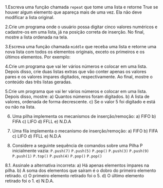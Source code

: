 1.Escreva uma função chamada `repeat` que tome uma lista e retorne True se houver algum elemento que apareça mais de uma vez. Ela não deve modificar a lista original.

2.Crie um programa onde o usuário possa digitar cinco valores numéricos e cadastre-os em uma lista, já na posição correta de inserção. No final, mostre a lista ordenada na tela.

3.Escreva uma função chamada `middle` que receba uma lista e retorne uma nova lista com todos os elementos originais, exceto os primeiros e os últimos elementos. Por exemplo:

4.Crie um programa que vai ler vários números e colocar em uma lista. Depois disso, crie duas listas extras que vão conter apenas os valores pares e os valores ímpares digitados, respectivamente. Ao final, mostre o conteúdo das três listas geradas.

5.Crie um programa que vai ler vários números e colocar em uma lista. Depois disso, mostre: 
    a) Quantos números foram digitados. 
    b) A lista de valores, ordenada de forma decrescente. 
    c) Se o valor 5 foi digitado e está ou não na lista.

6. Uma pilha implementa os mecanismos de inserção/remoção: 
    a) FIFO 
    b) FIFA 
    c) LIFO 
    d) FFLL 
    e) N.D.A 

7. Uma fila implementa o mecanismo de inserção/remoção: 
    a) FIFO 
    b) FIFA 
    c) LIFO 
    d) FFLL 
    e) N.D.A 

8. Considere a seguinte sequência de comandos sobre uma Pilha P inicialmente vazia: 
    `P.push(7)` 
    `P.push(5)` 
    `P.pop()` 
    `P.push(3)` 
    `P.push(9)` 
    `P.push(1)` 
    `P.top()` 
    `P.push(4)` 
    `P.pop()`
    `P.pop()`

8.1. Assinale a alternativa incorreta: 
    a) Há apenas elementos ímpares na pilha. 
    b) A soma dos elementos que saíram é o dobro do primeiro elemento retirado. 
    c) O primeiro elemento retirado foi o 5. 
    d) O último elemento retirado foi o 1. 
    e) N.D.A. 